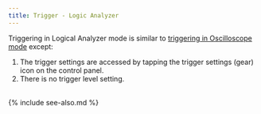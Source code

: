 ```yaml
---
title: Trigger - Logic Analyzer
---
```


Triggering in Logical Analyzer mode is similar to [triggering in Oscilloscope mode](Trigger-Oscilloscope) except:
1. The trigger settings are accessed by tapping the trigger settings (gear) icon on the
control panel.
2. There is no trigger level setting.

<br>
{% include see-also.md %}
